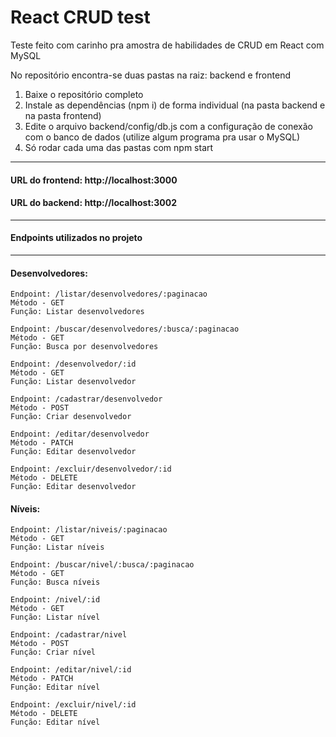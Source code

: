 # React CRUD test

Teste feito com carinho pra amostra de habilidades de CRUD em React com MySQL

No repositório encontra-se duas pastas na raiz: backend e frontend

1. Baixe o repositório completo
2. Instale as dependências (npm i) de forma individual (na pasta backend e na pasta frontend)
3. Edite o arquivo backend/config/db.js com a configuração de conexão com o banco de dados (utilize algum programa pra usar o MySQL)
4. Só rodar cada uma das pastas com npm start

---------------------------------------------


#### URL do frontend: http://localhost:3000
#### URL do backend: http://localhost:3002


---------------------------------------------


#### Endpoints utilizados no projeto


---------------------------------------------

#### Desenvolvedores:

```
Endpoint: /listar/desenvolvedores/:paginacao
Método - GET
Função: Listar desenvolvedores
```

```
Endpoint: /buscar/desenvolvedores/:busca/:paginacao
Método - GET
Função: Busca por desenvolvedores
```

```
Endpoint: /desenvolvedor/:id
Método - GET
Função: Listar desenvolvedor
```

```
Endpoint: /cadastrar/desenvolvedor
Método - POST
Função: Criar desenvolvedor
```

```
Endpoint: /editar/desenvolvedor
Método - PATCH
Função: Editar desenvolvedor
```

```
Endpoint: /excluir/desenvolvedor/:id
Método - DELETE
Função: Editar desenvolvedor
```

#### Níveis:

```
Endpoint: /listar/niveis/:paginacao
Método - GET
Função: Listar níveis
```

```
Endpoint: /buscar/nivel/:busca/:paginacao
Método - GET
Função: Busca níveis
```

```
Endpoint: /nivel/:id
Método - GET
Função: Listar nível
```

```
Endpoint: /cadastrar/nivel
Método - POST
Função: Criar nível
```

```
Endpoint: /editar/nivel/:id
Método - PATCH
Função: Editar nível
```

```
Endpoint: /excluir/nivel/:id
Método - DELETE
Função: Editar nível
```